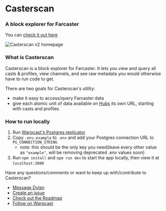 # Casterscan

### A block explorer for Farcaster
You can [check it out here](https://casterscan.com)

![Casterscan v2 homepage](https://i.imgur.com/mbKEweW.png)


### What is Casterscan

Casterscan is a block explorer for Farcaster. It lets you view and query all casts & profiles, view channels, and see raw metadata you would otherwise have to run code to get.

There are two goals for Casterscan's utility:
- make it easy to access/query Farcaster data
- give each atomic unit of data available on [Hubs](https://www.thehubble.xyz/) its own URL, starting with casts and profiles


### How to run locally
1. Run [Warpcast's Postgres replicator](https://github.com/farcasterxyz/hub-monorepo/tree/main/packages/hub-nodejs/examples/replicate-data-postgres)
2. Copy `.env.example` to `.env` and add your Postgres connection URL to `PG_CONNECTION_STRING`
    - note: this should be the only key you need(leave every other value as `"example"`, will be removing deprecated .env values soon)
3. Run `npm install` and `npm run dev` to start the app locally, then view it at `localhost:3000`

Have any questions/comments or want to keep up with/contribute to Casterscan? 
- [Message Dylan](https://t.me/dylsteck)
- [Create an issue](https://github.com/dylsteck/casterscan/issues)
- [Check out the Roadmap](https://github.com/users/dylsteck/projects/1)
- [Follow on Warpcast](https://warpcast.com/casterscan)